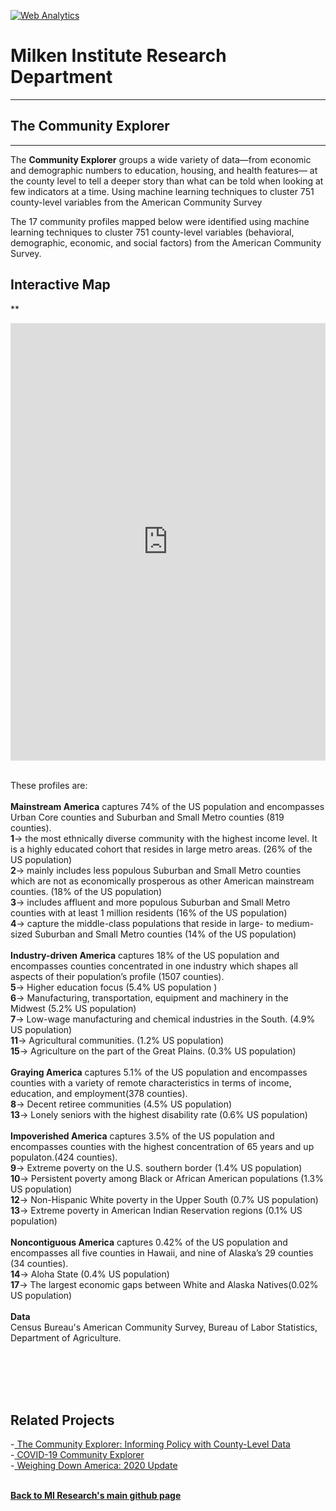 <br><br>
<head><!-- Global site tag (gtag.js) - Google Analytics -->
<script async src="https://www.googletagmanager.com/gtag/js?id=UA-166686264-2"></script>
<script>
  window.dataLayer = window.dataLayer || [];
  function gtag(){dataLayer.push(arguments);}
  gtag('js', new Date());

  gtag('config', 'UA-166686264-2');
</script>

<!-- Default Statcounter code for The Community Explorer
https://miresearch.github.io/Community-Explorer/ -->
<script type="text/javascript">
var sc_project=12481025; 
var sc_invisible=1; 
var sc_security="74862afb"; 
var sc_https=1; 
</script>
<script type="text/javascript"
src="https://www.statcounter.com/counter/counter.js"
async></script>
<noscript><div class="statcounter"><a title="Web Analytics"
href="https://statcounter.com/" target="_blank"><img
class="statcounter"
src="https://c.statcounter.com/12481025/0/74862afb/1/"
alt="Web Analytics"></a></div></noscript>
<!-- End of Statcounter Code -->

<meta name="twitter:title" content="Community Explorer">
<meta name="twitter:description" content="The Community Explorer sorts 26 behavioral, demographic, economic, and social factors across 3,192 US counties into eight community profiles.">
<meta name="twitter:image" content="https://milkeninstitute.org/sites/default/files/GettyImages-1204127705.jpg">
<meta name="twitter:card" content="summary_large_image">

<meta property="og:title" content="Community Explorer">
<meta property="og:description" content="The Community Explorer sorts 751 behavioral, demographic, economic, and social factors across 3,142 US counties into eight community profiles. ;">
<meta property="og:image" content="https://milkeninstitute.org/sites/default/files/GettyImages-1204127705.jpg">
<meta property="og:image:url" content="https://milkeninstitute.org/sites/default/files/GettyImages-1204127705.jpg">
<meta property="og:image:secure_url" content="https://milkeninstitute.org/sites/default/files/GettyImages-1204127705.jpg">
<meta property="og:url" content="https://miresearch.github.io/Community-Explorer/">

</head>

<H1><b>Milken Institute Research Department </b></H1><Hr>

<H2><b> The Community Explorer</b> </H2> <Hr>

The <b>Community Explorer</b> groups a wide variety of data—from economic and demographic numbers to education, housing, and health features— at the county level to tell a deeper story than what can be told when looking at few indicators at a time. Using machine learning techniques to cluster 751 county-level variables from the American Community Survey
  
The 17 community profiles mapped below were identified using machine learning techniques to cluster 751 county-level variables (behavioral, demographic, economic, and social factors) from the American Community Survey. 
<H2>Interactive Map</H2>

**<center><iframe src="https://public.tableau.com/views/Community_Explorer/Map?:showVizHome=no&:embed=true" width="100%" height="700" frameborder="0"></iframe></center>

<br>
These profiles are:
<br>
<br><b>Mainstream America</B> captures 74% of the US population and encompasses Urban Core counties and Suburban and Small Metro counties (819 counties).
<br><b>1</b>-> the most ethnically diverse community with the highest income level. It is a highly educated cohort that resides in large metro areas. (26% of the US population)
<br><b>2</b>-> mainly includes less populous Suburban and Small Metro counties which are not as economically prosperous as other American mainstream counties. (18% of the US population)
<br><b>3</b>-> includes affluent and more populous Suburban and Small Metro counties with at least 1 million residents (16% of the US population)
<br><b>4</b>-> capture the middle-class populations that reside in large- to medium-sized Suburban and Small Metro counties (14% of the US population)
<br>
<br><b>Industry-driven America</B> captures 18% of the US population and encompasses counties concentrated in one industry which shapes all aspects of their population’s profile (1507 counties).
<br><b>5</b>-> Higher education focus (5.4% US population )
<br><b>6</b>-> Manufacturing, transportation, equipment and machinery in the Midwest (5.2% US population) 
<br><b>7</b>-> Low-wage manufacturing and chemical industries in the South.  (4.9% US population)
<br><b>11</b>-> Agricultural communities. (1.2% US population)
<br><b>15</b>-> Agriculture on the part of the Great Plains. (0.3% US population)
<br>
<br><b>Graying America</B> captures 5.1% of the US population and encompasses counties with a variety of remote characteristics in terms of income, education, and employment(378 counties).
<br><b>8</b>-> Decent retiree communities (4.5% US population) 
<br><b>13</b>-> Lonely seniors with the highest disability rate (0.6% US population)
<br>
<br><b>Impoverished America</B> captures 3.5% of the US population and encompasses counties with the highest concentration of 65 years and up populaton.(424 counties).
<br><b>9</b>-> Extreme poverty on the U.S. southern border (1.4% US population) 
<br><b>10</b>-> Persistent poverty among Black or African American populations (1.3% US population)
<br><b>12</b>-> Non-Hispanic White poverty in the Upper South (0.7% US population) 
<br><b>13</b>-> Extreme poverty in American Indian Reservation regions (0.1% US population)
<br>
<br><b>Noncontiguous America</B> captures 0.42% of the US population and encompasses all five counties in Hawaii, and nine of Alaska’s 29 counties (34 counties).
<br><b>14</b>-> Aloha State (0.4% US population) 
<br><b>17</b>-> The largest economic gaps between White and Alaska Natives(0.02% US population)
<br><br>
<Bh>
<b>Data</b><br>
Census Bureau's American Community Survey, Bureau of Labor Statistics, Department of Agriculture. <br>
<br> <br>


<br><br>
<H2>Related Projects </H2>
-<a href="https://milkeninstitute.org/sites/default/files/reports-pdf/Community%20Explorer.pdf" target="_blank"> The Community Explorer: Informing Policy with County-Level Data </a> <br>
-<a href="https://miresearch.github.io/MI-COVID-19-Community-Explorer" target="_blank"> COVID-19 Community Explorer</a> <br>
-<a href="https://milkeninstitute.org/reports/weighing-down-america-2020-update" target="_blank"> Weighing Down America: 2020 Update</a><br>
<Br>
  
<a href=" https://miresearch.github.io/About/" target="_blank"> <b>Back to MI Research's main github page</b>  </a>


